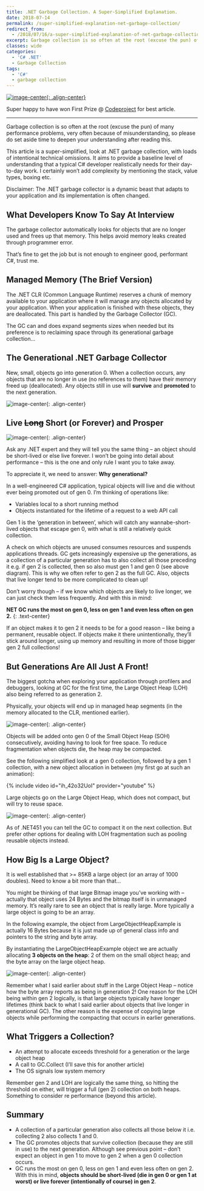 ```yaml
---
title: .NET Garbage Collection. A Super-Simplified Explanation.
date: 2018-07-14
permalink: /super-simplified-explanation-net-garbage-collection/
redirect_from:
  - /2018/07/16/a-super-simplified-explanation-of-net-garbage-collection/
excerpt: Garbage collection is so often at the root (excuse the pun) of many performance problems, very often because of misunderstanding, so please do set aside time to deepen your understanding after reading this. This article is a super-simplified, look at .NET garbage collection, with loads of intentional technical omissions. It aims to provide a baseline level of understanding that a typical C# developer realistically needs for their day-to-day work. I certainly won’t add complexity by mentioning the stack, value types, boxing etc.
classes: wide
categories:
  - 'C# .NET'
  - Garbage Collection
tags:
  - 'C#'
  - garbage collection
---
```

[![image-center](/assets/images/super-gc/codeprojectgc.png){: .align-center}](https://www.codeproject.com/Competitions/1058/Best-Article-of-July-2018.aspx)

Super happy to have won First Prize @ [Codeproject](https://www.codeproject.com/Articles/1252394/A-Super-Simplified-Explanation-of-NET-Garbage-Coll) for best article.

***

Garbage collection is so often at the root (excuse the pun) of many performance problems, very often because of misunderstanding, so please do set aside time to deepen your understanding after reading this.

This article is a super-simplified, look at .NET garbage collection, with loads of intentional technical omissions. It aims to provide a baseline level of understanding that a typical C# developer realistically needs for their day-to-day work. I certainly won’t add complexity by mentioning the stack, value types, boxing etc.

Disclaimer: The .NET garbage collector is a dynamic beast that adapts to your application and its implementation is often changed.

## What Developers Know To Say At Interview

The garbage collector automatically looks for objects that are no longer used and frees up that memory. This helps avoid memory leaks created through programmer error.

That’s fine to get the job but is not enough to engineer good, performant C#, trust me.

## Managed Memory (The Brief Version)

The .NET CLR (Common Language Runtime) reserves a chunk of memory available to your application where it will manage any objects allocated by your application. When your application is finished with these objects, they are deallocated. This part is handled by the Garbage Collector (GC).

The GC can and does expand segments sizes when needed but its preference is to reclaiming space through its generational garbage collection…

## The Generational .NET Garbage Collector

New, small, objects go into generation 0. When a collection occurs, any objects that are no longer in use (no references to them) have their memory freed up (deallocated). Any objects still in use will **survive** and **promoted** to the next generation.

![image-center](/assets/images/super-gc/diag11.png){: .align-center}

## Live <span style="text-decoration: line-through;">Long</span> Short (or Forever) and Prosper

![image-center](/assets/images/super-gc/spock.png){: .align-center}

Ask any .NET expert and they will tell you the same thing – an object should be short-lived or else live forever. I won’t be going into detail about performance – this is the one and only rule I want you to take away.

To appreciate it, we need to answer: **Why generational?**

In a well-engineered C# application, typical objects will live and die without ever being promoted out of gen 0. I’m thinking of operations like:

* Variables local to a short running method
* Objects instantiated for the lifetime of a request to a web API call

Gen 1 is the ‘generation in between’, which will catch any wannabe-short-lived objects that escape gen 0, with what is still a relatively quick collection.

A check on which objects are unused consumes resources and suspends applications threads. GC gets increasingly expensive up the generations, as a collection of a particular generation has to also collect all those preceding it e.g. if gen 2 is collected, then so also must gen 1 and gen 0 (see above diagram). This is why we often refer to gen 2 as the full GC. Also, objects that live longer tend to be more complicated to clean up!

Don’t worry though &#8211; if we know which objects are likely to live longer, we can just check them less frequently. And with this in mind:

**NET GC runs the most on gen 0, less on gen 1 and even less often on gen 2.**
{: .text-center}

If an object makes it to gen 2 it needs to be for a good reason &#8211; like being a permanent, reusable object. If objects make it there unintentionally, they’ll stick around longer, using up memory and resulting in more of those bigger gen 2 full collections!

## But Generations Are All Just A Front!

The biggest gotcha when exploring your application through profilers and debuggers, looking at GC for the first time, the Large Object Heap (LOH) also being referred to as generation 2.

Physically, your objects will end up in managed heap segments (in the memory allocated to the CLR, mentioned earlier).

![image-center](/assets/images/super-gc/heaps.png){: .align-center}

Objects will be added onto gen 0 of the Small Object Heap (SOH) consecutively, avoiding having to look for free space. To reduce fragmentation when objects die, the heap may be compacted.

See the following simplified look at a gen 0 collection, followed by a gen 1 collection, with a new object allocation in between (my first go at such an animation):

{% include video id="ih_42o32UoI" provider="youtube" %}

Large objects go on the Large Object Heap, which does not compact, but will try to reuse space.

![image-center](/assets/images/super-gc/loh.png){: .align-center}

As of .NET451 you can tell the GC to compact it on the next collection. But prefer other options for dealing with LOH fragmentation such as pooling reusable objects instead.

## How Big Is a Large Object?

It is well established that >= 85KB a large object (or an array of 1000 doubles). Need to know a bit more than that…

You might be thinking of that large Bitmap image you’ve working with – actually that object uses 24 Bytes and the bitmap itself is in unmanaged memory. It’s really rare to see an object that is really large. More typically a large object is going to be an array.

In the following example, the object from LargeObjectHeapExample is actually 16 Bytes because it is just made up of general class info and pointers to the string and byte array.

By instantiating the LargeObjectHeapExample object we are actually allocating **3 objects on the heap**: 2 of them on the small object heap; and the byte array on the large object heap.

![image-center](/assets/images/super-gc/aLargeObject2.png){: .align-center}

Remember what I said earlier about stuff in the Large Object Heap – notice how the byte array reports as being in generation 2! One reason for the LOH being within gen 2 logically, is that large objects typically have longer lifetimes (think back to what I said earlier about objects that live longer in generational GC). The other reason is the expense of copying large objects while performing the compacting that occurs in earlier generations.

## What Triggers a Collection?

* An attempt to allocate exceeds threshold for a generation or the large object heap
* A call to GC.Collect (I’ll save this for another article)
* The OS signals low system memory

Remember gen 2 and LOH are logically the same thing, so hitting the threshold on either, will trigger a full (gen 2) collection on both heaps. Something to consider re performance (beyond this article).

## Summary

* A collection of a particular generation also collects all those below it i.e. collecting 2 also collects 1 and 0.
* The GC promotes objects that survive collection (because they are still in use) to the next generation. Although see previous point &#8211; don’t expect an object in gen 1 to move to gen 2 when a gen 0 collection occurs.
* GC runs the most on gen 0, less on gen 1 and even less often on gen 2. With this in mind, **objects should be short-lived (die in gen 0 or gen 1 at worst) or live forever (intentionally of course) in gen 2**.
